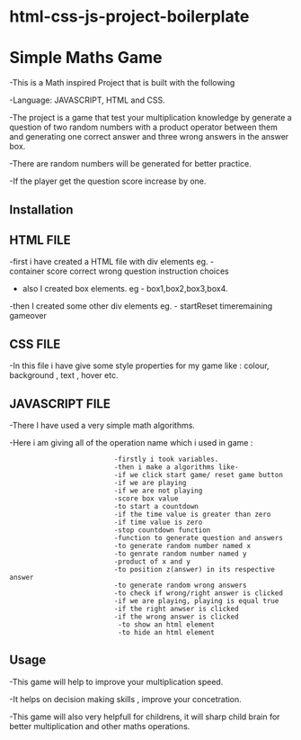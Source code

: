 # html-css-js-project-boilerplate

# Simple Maths Game

-This is a Math inspired Project that is built with the following

-Language: JAVASCRIPT, HTML and CSS. 


-The project is a game that test your multiplication knowledge by generate a question of two random numbers with a product operator between them and generating one correct answer and three wrong answers in the answer box. 

-There are random numbers will be generated for better practice.

-If the player get the question score increase by one.

## Installation

## HTML FILE

-first i have created a HTML file with div elements eg. -  
                              container
                              score
                              correct
                              wrong
                              question
                              instruction
                              choices
- also I created box elements. eg - box1,box2,box3,box4.

-then I created some other div elements eg. - 
                              startReset
                              timeremaining
                              gameover

## CSS FILE
-In this file  i have give some style properties for my game like : colour, background , text , hover etc.


## JAVASCRIPT FILE
-There I have used a very simple math algorithms.

-Here i am giving  all of the operation name which i used in game : 
                      
                              -firstly i took variables.
                              -then i make a algorithms like-
                              -if we click start game/ reset game button
                              -if we are playing
                              -if we are not playing 
                              -score box value
                              -to start a countdown
                              -if the time value is greater than zero
                              -if time value is zero
                              -stop countdown function
                              -function to generate question and answers
                              -to generate random number named x
                              -to genrate random number named y
                              -product of x and y
                              -to position z(answer) in its respective answer
                              -to generate random wrong answers
                              -to check if wrong/right answer is clicked 
                              -if we are playing, playing is equal true
                              -if the right anwser is clicked
                              -if the wrong answer is clicked
                               -to show an html element
                               -to hide an html element

## Usage

-This game will help to improve your multiplication speed.

 -It helps on decision making skills , 
  improve your concetration. 

 -This game will also very helpfull for childrens, it will sharp child brain for better multiplication and other maths operations.
